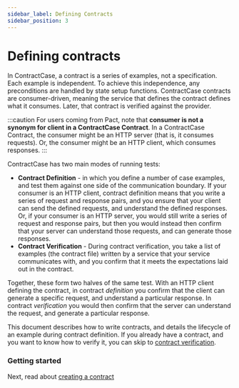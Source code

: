 ```yaml
---
sidebar_label: Defining Contracts
sidebar_position: 3
---
```


# Defining contracts

In ContractCase, a contract is a series of examples, not a specification. Each example
is independent. To achieve this independence, any preconditions are handled by
state setup functions. ContractCase contracts are consumer-driven, meaning the service that defines the contract defines what it consumes. Later, that contract is verified against the provider.

:::caution
For users coming from Pact, note that **consumer is not a synonym for client in a ContractCase Contract**. In a ContractCase Contract, the consumer might be an HTTP server (that is,
it consumes requests). Or, the consumer might be an HTTP client, which consumes responses.
:::

ContractCase has two main modes of running tests:

- **Contract Definition** - in which you define a number of case examples, and test
  them against one side of the communication boundary. If your consumer is an HTTP
  client, contract definition means that you write a series of request and
  response pairs, and you ensure that your client can send the defined requests,
  and understand the defined responses. Or, if your consumer is an HTTP
  server, you would still write a series of request and response pairs, but then
  you would instead then confirm that your server can understand those requests, and can
  generate those responses.
- **Contract Verification** - During contract verification, you take a list of
  examples (the contract file) written by a service that your service communicates
  with, and you confirm that it meets the expectations laid out in the contract.


Together, these form two halves of the same test. With an HTTP client
defining the contract, in contract _definition_ you confirm that the client can
generate a specific request, and understand a particular response. In contract
_verification_ you would then confirm that the server can understand the request, and
generate a particular response.

This document describes how to write contracts, and details the lifecycle of an example
during contract definition. If you already have a contract,
and you want to know how to verify
it, you can skip to [contract verification](/docs/verifying-contracts).

### Getting started

Next, read about [creating a contract](./creating-a-contract)